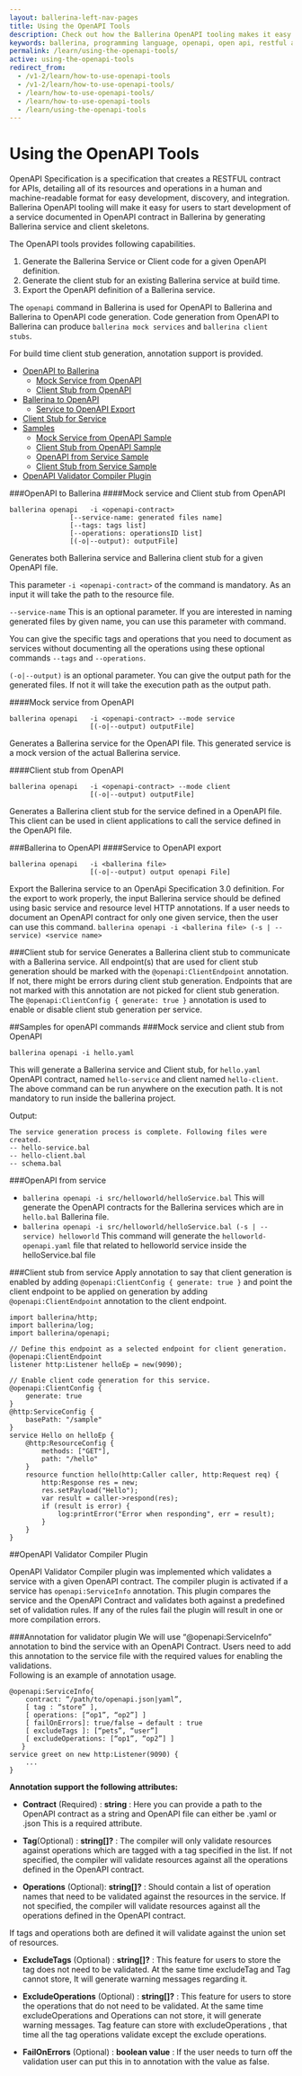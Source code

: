 ```yaml
---
layout: ballerina-left-nav-pages
title: Using the OpenAPI Tools
description: Check out how the Ballerina OpenAPI tooling makes it easy for users to start developing a service documented in the OpenAPI contract.
keywords: ballerina, programming language, openapi, open api, restful api
permalink: /learn/using-the-openapi-tools/
active: using-the-openapi-tools
redirect_from:
  - /v1-2/learn/how-to-use-openapi-tools
  - /v1-2/learn/how-to-use-openapi-tools/
  - /learn/how-to-use-openapi-tools/
  - /learn/how-to-use-openapi-tools
  - /learn/using-the-openapi-tools
---
```


# Using the OpenAPI Tools

OpenAPI Specification is a specification that creates a RESTFUL contract for APIs, detailing all of its resources and operations in a human and machine-readable format for easy development, discovery, and integration. Ballerina OpenAPI tooling will make it easy for users to start development of a service documented in OpenAPI contract in Ballerina by generating Ballerina service and client skeletons.

The OpenAPI tools provides following capabilities.

1. Generate the Ballerina Service or Client code for a given OpenAPI definition.
2. Generate the client stub for an existing Ballerina service at build time.
3. Export the OpenAPI definition of a Ballerina service.

The `openapi` command in Ballerina is used for OpenAPI to Ballerina and Ballerina to OpenAPI code generation.
Code generation from OpenAPI to Ballerina can produce `ballerina mock services` and `ballerina client stubs`.

For build time client stub generation, annotation support is provided.

- [OpenAPI to Ballerina](#openAPI-to-ballerina)
    - [Mock Service from OpenAPI](#mock-service-from-openapi)
    - [Client Stub from OpenAPI](#client-stub-from-openapi)
- [Ballerina to OpenAPI](#ballerina-to-openAPI)    
    - [Service to OpenAPI Export](#service-to-openapi-export)
- [Client Stub for Service](#client-stub-for-service)    
- [Samples](#samples)
    - [Mock Service from OpenAPI Sample](#mock-service-from-openapi-sample)
    - [Client Stub from OpenAPI Sample](#client-stub-from-openapi-sample)
    - [OpenAPI from Service Sample](#openapi-from-service-sample)
    - [Client Stub from Service Sample](#client-stub-from-service-sample)
- [OpenAPI Validator Compiler Plugin](#openAPI-validator-compiler-plugin)
     

###OpenAPI to Ballerina
####Mock service and Client stub from OpenAPI
```
ballerina openapi   -i <openapi-contract> 
               [--service-name: generated files name]
               [--tags: tags list]
               [--operations: operationsID list]
               [(-o|--output): outputFile]
```
Generates both Ballerina service and Ballerina client stub for a given OpenAPI file. 

This parameter `-i <openapi-contract>` of the command is mandatory. As an input it will take the path to the resource file. 

`--service-name`  This is an optional parameter. If you are interested in naming generated files by given name, 
you can use this parameter with command. 

You can give the specific tags and operations that you need to document as services without documenting all the operations using these optional commands `--tags` and `--operations`.

`(-o|--output)` is an optional parameter. You can give the output path for the generated files. 
If not it will take the execution path as the output path.

####Mock service from OpenAPI
```
ballerina openapi   -i <openapi-contract> --mode service
                    [(-o|--output) outputFile]
```
Generates a Ballerina service for the OpenAPI file. This generated service is a mock version of the actual Ballerina service.


####Client stub from OpenAPI
```
ballerina openapi   -i <openapi-contract> --mode client
                    [(-o|--output) outputFile]
```
Generates a Ballerina client stub for the service defined in a OpenAPI file. This client can be used in client 
applications to call the service defined in the OpenAPI file.

###Ballerina to OpenAPI
####Service to OpenAPI export
```
ballerina openapi   -i <ballerina file> 
                    [(-o|--output) output openapi File]
```
Export the Ballerina service to an  OpenApi Specification 3.0 definition. For the export to work properly, 
the input Ballerina service should be defined using basic service and resource level HTTP annotations.
If a user needs to document an OpenAPI contract for only one given service, then the user can use this command.
``ballerina openapi -i <ballerina file> (-s | --service) <service name>``

###Client stub for service
Generates a Ballerina client stub to communicate with a Ballerina service.
All endpoint(s) that are used for client stub generation should be marked with the 
`@openapi:ClientEndpoint` annotation. If not, there might be errors during client stub generation. Endpoints that are not marked with 
this annotation are not picked for client stub generation. The `@openapi:ClientConfig { generate: true }` 
annotation is used to enable or disable client stub generation per service.


##Samples for openAPI commands
###Mock service and client stub from OpenAPI

`ballerina openapi -i hello.yaml`

This will generate a Ballerina service and Client stub, for `hello.yaml` OpenAPI contract, 
named `hello-service` and client named `hello-client`. The above command can be run anywhere on the execution path. 
It is not mandatory  to run inside the ballerina project.

Output:
```
The service generation process is complete. Following files were created.
-- hello-service.bal
-- hello-client.bal
-- schema.bal
```
###OpenAPI from service

- `ballerina openapi -i src/helloworld/helloService.bal`
This will generate the OpenAPI contracts for the Ballerina services which are in `hello.bal` Ballerina file.
- `ballerina openapi -i src/helloworld/helloService.bal (-s | --service) helloworld`
This command will generate the `helloworld-openapi.yaml` file that related to helloworld service inside the helloService.bal file

###Client stub from service
Apply annotation to say that client generation is enabled by adding `@openapi:ClientConfig { generate: true }` and
 point the client endpoint to be applied on  generation by adding `@openapi:ClientEndpoint` annotation to the client
  endpoint.

```ballerina
import ballerina/http;
import ballerina/log;
import ballerina/openapi;

// Define this endpoint as a selected endpoint for client generation.
@openapi:ClientEndpoint
listener http:Listener helloEp = new(9090);

// Enable client code generation for this service.
@openapi:ClientConfig {
    generate: true
}
@http:ServiceConfig {
    basePath: "/sample"
}
service Hello on helloEp {    
    @http:ResourceConfig {
        methods: ["GET"],
        path: "/hello"
    }
    resource function hello(http:Caller caller, http:Request req) {
        http:Response res = new;
        res.setPayload("Hello");
        var result = caller->respond(res);
        if (result is error) {
            log:printError("Error when responding", err = result);
        }
    }
}
```

##OpenAPI Validator Compiler Plugin

OpenAPI Validator Compiler plugin was implemented which validates a service with a given OpenAPI contract. 
The compiler plugin is activated if a service has `openapi:ServiceInfo` annotation. This plugin compares 
the service and the OpenAPI Contract and validates both against a predefined set of validation rules. 
If any of the rules fail the plugin will result in one or more compilation errors.

###Annotation for validator plugin 
We will use “@openapi:ServiceInfo” annotation to bind the service with an OpenAPI Contract. Users need to add 
this annotation to the service file with the required values for enabling the validations.  
Following is an example of annotation usage.
```
@openapi:ServiceInfo{
    contract: “/path/to/openapi.json|yaml”,
    [ tag : “store” ],
    [ operations: [“op1”, “op2”] ] 
    [ failOnErrors]: true/false → default : true
    [ excludeTags ]: [“pets”, “user”]
    [ excludeOperations: [“op1”, “op2”] ]
   }
service greet on new http:Listener(9090) {
    ...
}
```
 **Annotation support the following attributes:**
- **Contract** (Required) : **string**  :
Here you can provide a path to the OpenAPI contract as a string and OpenAPI file can either be .yaml or .json
This is a required attribute.

- **Tag**(Optional) : **string[]?**     :
The compiler will only validate resources against operations which are tagged with a tag specified in the list.
If not specified, the compiler will validate resources against all the operations defined in the OpenAPI contract. 

- **Operations** (Optional): **string[]?**  :
Should contain a list of operation names that need to be validated against the resources in the service.
If not specified, the compiler will validate resources against all the operations defined in the OpenAPI contract. 

If tags and operations both are defined it will validate against the union set of resources.

- **ExcludeTags** (Optional) : **string[]?**    :
This feature for users to store the tag does not need to be validated.
At the same time excludeTag and Tag cannot store, It will generate warning messages regarding it.

- **ExcludeOperations** (Optional) : **string[]?**  :
This feature for users to store the operations that do not need to be validated.
At the same time excludeOperations and  Operations can not store, it will generate warning messages.
Tag feature can store with excludeOperations , that time all the tag operations validate except the exclude operations.
 
- **FailOnErrors** (Optional) : **boolean value**   :
If the user needs to turn off the validation user can put this in to annotation with the value as false.
